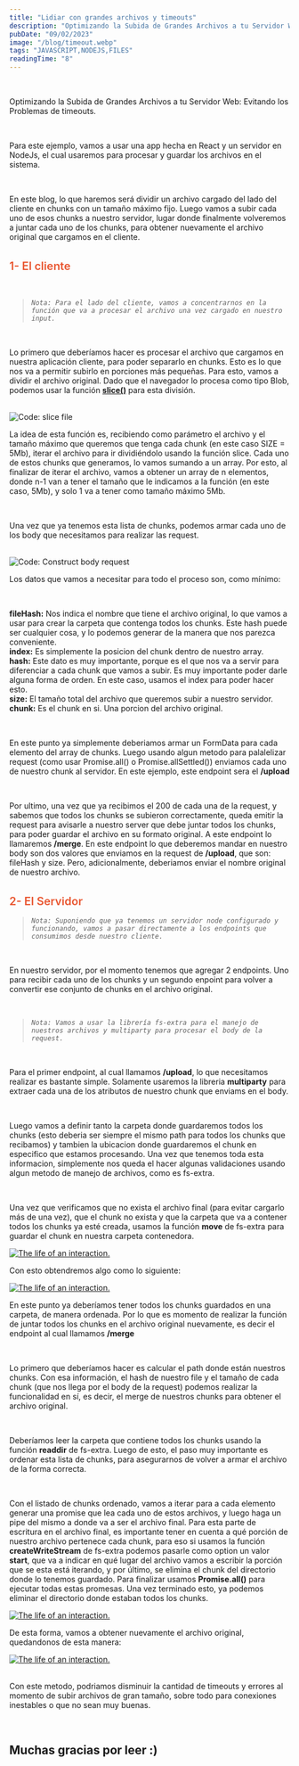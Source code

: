 ```yaml
---
title: "Lidiar con grandes archivos y timeouts"
description: "Optimizando la Subida de Grandes Archivos a tu Servidor Web: Evitando los Problemas de timeouts."
pubDate: "09/02/2023"
image: "/blog/timeout.webp"
tags: "JAVASCRIPT,NODEJS,FILES"
readingTime: "8"
---
```


<br/>

Optimizando la Subida de Grandes Archivos a tu Servidor Web: Evitando los Problemas de timeouts.

<br/>

Para este ejemplo, vamos a usar una app hecha en React y un servidor en NodeJs, el cual usaremos para procesar y guardar los archivos en el sistema.

<br/>

En este blog, lo que haremos será dividir un archivo cargado del lado del cliente en chunks con un tamaño máximo fijo. Luego vamos a subir cada uno de esos chunks a nuestro servidor, lugar donde finalmente volveremos a juntar cada uno de los chunks, para obtener nuevamente el archivo original que cargamos en el cliente.

<p style="color:#e9552f;margin-top:32px;margin-bottom:16px;font-size:20px;font-weight:600">
1- El cliente
</p>

<br/>

> _`Nota: Para el lado del cliente, vamos a concentrarnos en la función que va a procesar el archivo una vez cargado en nuestro input.`_

<br/>

Lo primero que deberíamos hacer es procesar el archivo que cargamos en nuestra aplicación cliente, para poder separarlo en chunks. Esto es lo que nos va a permitir subirlo en porciones más pequeñas. Para esto, vamos a dividir el archivo original. Dado que el navegador lo procesa como tipo Blob, podemos usar la función <a style="text-decoration:underline" href=" https://developer.mozilla.org/en-US/docs/Web/API/Blob/slice" target="_blank">
**slice()**</a> para esta división.

<br/>

<img src="/blog/dealing-with-large-files/slice-file.webp" alt="Code: slice file" />

<br/>

La idea de esta función es, recibiendo como parámetro el archivo y el tamaño máximo que queremos que tenga cada chunk (en este caso SIZE = 5Mb), iterar el archivo para ir dividiéndolo usando la función slice. Cada uno de estos chunks que generamos, lo vamos sumando a un array. Por esto, al finalizar de iterar el archivo, vamos a obtener un array de n elementos, donde n-1 van a tener el tamaño que le indicamos a la función (en este caso, 5Mb), y solo 1 va a tener como tamaño máximo 5Mb.

<br/>

Una vez que ya tenemos esta lista de chunks, podemos armar cada uno de los body que necesitamos para realizar las request.

<br/>

<img src="/blog/dealing-with-large-files/body-request.webp" alt="Code: Construct body request" />

<br/>

Los datos que vamos a necesitar para todo el proceso son, como mínimo:

<br/>

**fileHash:** Nos indica el nombre que tiene el archivo original, lo que vamos a usar para crear la carpeta que contenga todos los chunks. Este hash puede ser cualquier cosa, y lo podemos generar de la manera que nos parezca conveniente.<br/>
**index:** Es simplemente la posicion del chunk dentro de nuestro array.<br/>
**hash:** Este dato es muy importante, porque es el que nos va a servir para diferenciar a cada chunk que vamos a subir. Es muy importante poder darle alguna forma de orden. En este caso, usamos el index para poder hacer esto.<br/>
**size:** El tamaño total del archivo que queremos subir a nuestro servidor.<br/>
**chunk:** Es el chunk en si. Una porcion del archivo original.

<br/>

En este punto ya simplemente deberiamos armar un FormData para cada elemento del array de chunks. Luego usando algun metodo para palalelizar request (como usar Promise.all() o Promise.allSettled()) enviamos cada uno de nuestro chunk al servidor. En este ejemplo, este endpoint sera el **/upload**

<br />

Por ultimo, una vez que ya recibimos el 200 de cada una de la request, y sabemos que todos los chunks se subieron correctamente, queda emitir la request para avisarle a nuestro server que debe juntar todos los chunks, para poder guardar el archivo en su formato original. A este endpoint lo llamaremos **/merge**. En este endpoint lo que deberemos mandar en nuestro body son dos valores que enviamos en la request de **/upload**, que son: fileHash y size. Pero, adicionalmente, deberiamos enviar el nombre original de nuestro archivo.

<p style="color:#e9552f;margin-top:32px;margin-bottom:16px;font-size:20px;font-weight:600">
2- El Servidor
</p>

> _`Nota: Suponiendo que ya tenemos un servidor node configurado y funcionando, vamos a pasar directamente a los endpoints que consumimos desde nuestro cliente.`_

<br/>

En nuestro servidor, por el momento tenemos que agregar 2 endpoints. Uno para recibir cada uno de los chunks y un segundo enpoint para volver a convertir ese conjunto de chunks en el archivo original.

<br/>

> _`Nota: Vamos a usar la librería fs-extra para el manejo de nuestros archivos y multiparty para procesar el body de la request.`_

<br />

Para el primer endpoint, al cual llamamos **/upload**, lo que necesitamos realizar es bastante simple. Solamente usaremos la libreria **multiparty** para extraer cada una de los atributos de nuestro chunk que enviams en el body.

<br />

Luego vamos a definir tanto la carpeta donde guardaremos todos los chunks (esto deberia ser siempre el mismo path para todos los chunks que recibamos) y tambien la ubicacion donde guardaremos el chunk en especifico que estamos procesando. Una vez que tenemos toda esta informacion, simplemente nos queda el hacer algunas validaciones usando algun metodo de manejo de archivos, como es fs-extra.

<br />

Una vez que verificamos que no exista el archivo final (para evitar cargarlo más de una vez), que el chunk no exista y que la carpeta que va a contener todos los chunks ya esté creada, usamos la función **move** de fs-extra para guardar el chunk en nuestra carpeta contenedora.

<a href="/blog/dealing-with-large-files/handle-form.webp" alt="The life of an interaction." target="_blank">
<img src="/blog/dealing-with-large-files/handle-form.webp" alt="The life of an interaction." />
</a>

<br/>

Con esto obtendremos algo como lo siguiente:

<a href="/blog/dealing-with-large-files/loaded-chunks.webp" alt="The life of an interaction." target="_blank">
<img src="/blog/dealing-with-large-files/loaded-chunks.webp" alt="The life of an interaction." />
</a>

<br />

En este punto ya deberíamos tener todos los chunks guardados en una carpeta, de manera ordenada. Por lo que es momento de realizar la función de juntar todos los chunks en el archivo original nuevamente, es decir el endpoint al cual llamamos **/merge**

<br />

Lo primero que deberíamos hacer es calcular el path donde están nuestros chunks. Con esa información, el hash de nuestro file y el tamaño de cada chunk (que nos llega por el body de la request) podemos realizar la funcionalidad en sí, es decir, el merge de nuestros chunks para obtener el archivo original.

<br />

Deberíamos leer la carpeta que contiene todos los chunks usando la función **readdir** de fs-extra. Luego de esto, el paso muy importante es ordenar esta lista de chunks, para asegurarnos de volver a armar el archivo de la forma correcta.

<br />

Con el listado de chunks ordenado, vamos a iterar para a cada elemento generar una promise que lea cada uno de estos archivos, y luego haga un pipe del mismo a donde va a ser el archivo final. Para esta parte de escritura en el archivo final, es importante tener en cuenta a qué porción de nuestro archivo pertenece cada chunk, para eso si usamos la función **createWriteStream** de fs-extra podemos pasarle como option un valor **start**, que va a indicar en qué lugar del archivo vamos a escribir la porción que se esta está iterando, y por último, se elimina el chunk del directorio donde lo tenemos guardado. Para finalizar usamos **Promise.all()** para ejecutar todas estas promesas. Una vez terminado esto, ya podemos eliminar el directorio donde estaban todos los chunks.

<a href="/blog/dealing-with-large-files/pipe-stream.webp" alt="The life of an interaction." target="_blank">
<img src="/blog/dealing-with-large-files/pipe-stream.webp" alt="The life of an interaction." />
</a>

<br />

De esta forma, vamos a obtener nuevamente el archivo original, quedandonos de esta manera:

<a href="/blog/dealing-with-large-files/final-result.webp" alt="The life of an interaction." target="_blank">
<img src="/blog/dealing-with-large-files/final-result.webp" alt="The life of an interaction." />
</a>

<br />
<br />

Con este metodo, podriamos disminuir la cantidad de timeouts y errores al momento de subir archivos de gran tamaño, sobre todo para conexiones inestables o que no sean muy buenas.

<br/>

## **Muchas gracias por leer :)**
